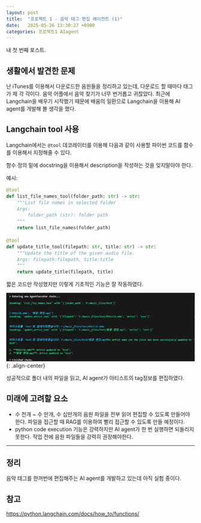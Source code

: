 ```yaml
---
layout: post
title:  "프로젝트 1 - 음악 태그 편집 에이전트 (1)"
date:   2025-05-26 13:30:27 +0900
categories: 프로젝트1 AIagent
---
```


내 첫 번째 포스트.

## 생활에서 발견한 문제
난 iTunes를 이용해서 다운로드한 음원들을 정리하고 있는데, 다운로드 할 때마다 태그가 제 각 각이다. 음악 어플에서 음악 찾기가 너무 번거롭고 귀찮았다. 최근에 Langchain을 배우기 시작했기 때문에 배움의 일환으로 Langchain을 이용해 AI agent를 개발해 볼 생각을 했다.

## Langchain tool 사용
Langchain에서는 `@tool` 데코레이터를 이용해 다음과 같이 사용할 파이썬 코드를 함수를 이용해서 지정해줄 수 있다. 

함수 정의 밑에 docstring을 이용해서 description을 작성하는 것을 잊지말아야 한다. 

예시:
```python
@tool
def list_file_names_tool(folder_path: str) -> str:
    """List file names in selected folder
    Args:
        folder_path (str): folder path
    """
    return list_file_names(folder_path)

@tool
def update_title_tool(filepath: str, title: str) -> str:
    """Update the title of the given audio file.
    Args: filepath:filepath, title:title
    """
    return update_title(filepath, title)
```

짧은 코드만 작성했지만 이렇게 기초적인 기능은 잘 작동하였다. 

![alt text](image.png){: .align-center}

성공적으로 폴더 내의 파일을 읽고, AI agent가 아티스트의 tag정보를 편집하였다.

## 미래에 고려할 요소
 - 수 천개 ~ 수 만개, 수 십만개의 음원 파일을 전부 읽어 편집할 수 있도록 만들어야 한다. 파일을 접근할 때 RAG를 이용하여 빨리 접근할 수 있도록 만들 예정이다.
 - python code execution 기능은 강력하지만 AI agent가 한 번 실행하면 되돌리지 못한다. 작업 전에 음원 파일들을 강력히 권장해야한다. 
---

## 정리 
음악 태그를 한꺼번에 편집해주는 AI agent를 개발하고 있는데 아직 실험 중이다.


## 참고
https://python.langchain.com/docs/how_to/functions/
